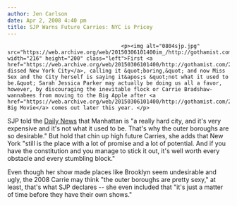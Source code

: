 ```yaml
---
author: Jen Carlson
date: Apr 2, 2008 4:40 pm
title: SJP Warns Future Carries: NYC is Pricey
---
```


	
										<p><img alt="0804sjp.jpg" src="https://web.archive.org/web/20150306101400im_/http://gothamist.com/attachments/arts_jen/0804sjp.jpg" width="216" height="200" class="left">First <a href="https://web.archive.org/web/20150306101400/http://gothamist.com/2008/03/31/madonna_thinks.php">Madonna dissed New York City</a>, calling it &quot;boring,&quot; and now Miss Sex and the City herself is saying it&apos;s &quot;not what it used to be.&quot; Sarah Jessica Parker may actually be doing us all a favor, however, by discouraging the inevitable flock or Carrie Bradshaw-wannabees from moving to the Big Apple after <a href="https://web.archive.org/web/20150306101400/http://gothamist.com/2007/11/25/sex_and_the_cit_2.php">The Big Movie</a> comes out later this year. </p>

<p>SJP told the <a href="https://web.archive.org/web/20150306101400/http://www.nydailynews.com/gossip/2008/04/02/2008-04-02_sarah_jessica_parker_outer_boros_will_ca.html">Daily News</a> that Manhattan is &quot;a really hard city, and it&apos;s very expensive and it&apos;s not what it used to be. That&apos;s why the outer boroughs are so desirable.&quot; But hold that chin up high future Carries, she adds that New York &quot;still is the place with a lot of promise and a lot of potential. And if you have the constitution and you manage to stick it out, it&apos;s well worth every obstacle and every stumbling block.&quot; </p>

<p>Even though her show made places like Brooklyn seem undesirable and ugly, the 2008 Carrie may think &quot;the outer boroughs are pretty sexy,&quot; at least, that&apos;s what SJP declares -- she even included that &quot;it&apos;s just a matter of time before they have their own shows.&quot;</p>					
										
									
				